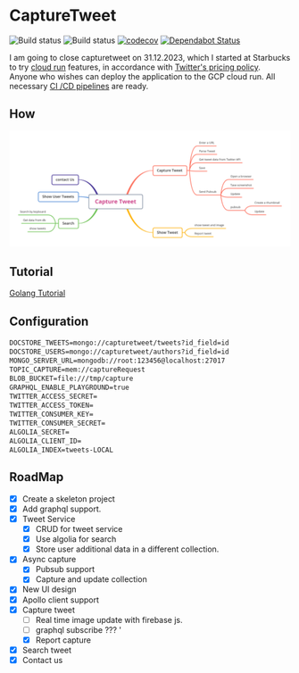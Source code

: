 # CaptureTweet

![Build status](https://github.com/rayyildiz/capture-tweet/workflows/build/badge.svg)
![Build status](https://github.com/rayyildiz/capture-tweet/workflows/pull-request/badge.svg)
[![codecov](https://codecov.io/gh/rayyildiz/capture-tweet/branch/main/graph/badge.svg?token=58YR43PZFS)](https://codecov.io/gh/rayyildiz/capture-tweet)
[![Dependabot Status](https://api.dependabot.com/badges/status?host=github&repo=rayyildiz/capture-tweet&identifier=272198663)](https://dependabot.com)


I am going to close capturetweet on 31.12.2023, which I started at Starbucks to try [cloud run](https://cloud.google.com/run) features, 
in accordance with [Twitter's pricing policy](https://www.engadget.com/twitter-announces-new-api-pricing-including-a-limited-free-tier-for-bots-005251253.html).
Anyone who wishes can deploy the application to the GCP cloud run. All necessary [CI /CD pipelines](.github/workflows/ci.yml) are ready.

## How

![](docs/CaptureTweet.png)

## Tutorial

[Golang Tutorial](./golang.md)

## Configuration

```dotenv
DOCSTORE_TWEETS=mongo://capturetweet/tweets?id_field=id
DOCSTORE_USERS=mongo://capturetweet/authors?id_field=id
MONGO_SERVER_URL=mongodb://root:123456@localhost:27017
TOPIC_CAPTURE=mem://captureRequest
BLOB_BUCKET=file:///tmp/capture
GRAPHQL_ENABLE_PLAYGROUND=true
TWITTER_ACCESS_SECRET=
TWITTER_ACCESS_TOKEN=
TWITTER_CONSUMER_KEY=
TWITTER_CONSUMER_SECRET=
ALGOLIA_SECRET=
ALGOLIA_CLIENT_ID=
ALGOLIA_INDEX=tweets-LOCAL
```

## RoadMap

- [x] Create a skeleton project
- [x] Add graphql support.
- [x] Tweet Service
  - [x] CRUD for tweet service
  - [x] Use algolia for search
  - [x] Store user additional data in a different collection.
- [x] Async capture
  - [x] Pubsub support
  - [x] Capture and update collection
- [x] New UI design
- [x] Apollo client support
- [x] Capture tweet
  - [ ] Real time image update with firebase js.
  - [ ] graphql subscribe ??? '
  - [x] Report capture
- [x] Search tweet
- [x] Contact us
